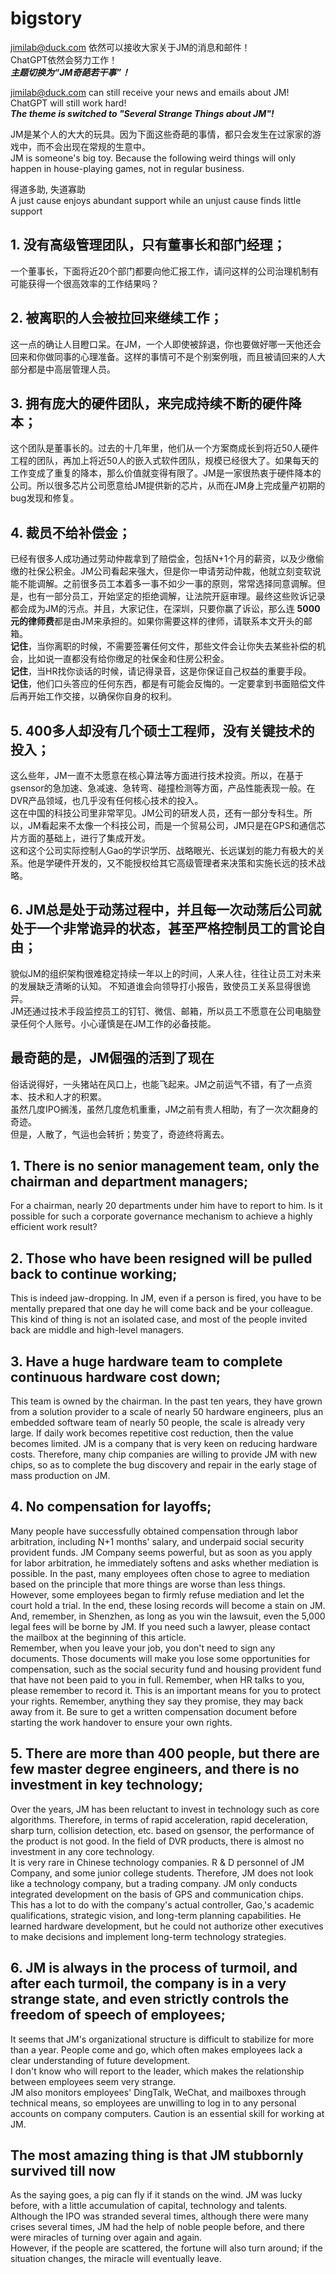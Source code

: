 # bigstory

jimilab@duck.com 依然可以接收大家关于JM的消息和邮件！  
ChatGPT依然会努力工作！  
***主题切换为“JM奇葩若干事”！***  

jimilab@duck.com can still receive your news and emails about JM!  
ChatGPT will still work hard!  
***The theme is switched to "Several Strange Things about JM"!***  

JM是某个人的大大的玩具。因为下面这些奇葩的事情，都只会发生在过家家的游戏中，而不会出现在常规的生意中。  
JM is someone's big toy. Because the following weird things will only happen in house-playing games, not in regular business.

得道多助, 失道寡助  
A just cause enjoys abundant support while an unjust cause finds little support

## 1. 没有高级管理团队，只有董事长和部门经理；  
一个董事长，下面将近20个部门都要向他汇报工作，请问这样的公司治理机制有可能获得一个很高效率的工作结果吗？

## 2. 被离职的人会被拉回来继续工作；  
这一点的确让人目瞪口呆。在JM，一个人即使被辞退，你也要做好哪一天他还会回来和你做同事的心理准备。这样的事情可不是个别案例哦，而且被请回来的人大部分都是中高层管理人员。

## 3. 拥有庞大的硬件团队，来完成持续不断的硬件降本；  
这个团队是董事长的。过去的十几年里，他们从一个方案商成长到将近50人硬件工程的团队，再加上将近50人的嵌入式软件团队，规模已经很大了。如果每天的工作变成了重复的降本，那么价值就变得有限了。JM是一家很热衷于硬件降本的公司。所以很多芯片公司愿意给JM提供新的芯片，从而在JM身上完成量产初期的bug发现和修复。 

## 4. 裁员不给补偿金；  
已经有很多人成功通过劳动仲裁拿到了赔偿金，包括N+1个月的薪资，以及少缴偷缴的社保公积金。JM公司看起来强大，但是你一申请劳动仲裁，他就立刻变软说能不能调解。之前很多员工本着多一事不如少一事的原则，常常选择同意调解。但是，也有一部分员工，开始坚定的拒绝调解，让法院开庭审理。最终这些败诉记录都会成为JM的污点。并且，大家记住，在深圳，只要你赢了诉讼，那么连 **5000元的律师费**都是由JM来承担的。如果你需要这样的律师，请联系本文开头的邮箱。  
**记住**，当你离职的时候，不需要签署任何文件，那些文件会让你失去某些补偿的机会，比如说一直都没有给你缴足的社保金和住房公积金。  
**记住**，当HR找你谈话的时候，请记得录音，这是你保证自己权益的重要手段。  
**记住**，他们口头答应的任何东西，都是有可能会反悔的。一定要拿到书面赔偿文件后再开始工作交接，以确保你自身的权利。

## 5. 400多人却没有几个硕士工程师，没有关键技术的投入；  
这么些年，JM一直不太愿意在核心算法等方面进行技术投资。所以，在基于gsensor的急加速、急减速、急转弯、碰撞检测等方面，产品性能表现一般。在DVR产品领域，也几乎没有任何核心技术的投入。  
这在中国的科技公司里非常罕见。JM公司的研发人员，还有一部分专科生。所以，JM看起来不太像一个科技公司，而是一个贸易公司，JM只是在GPS和通信芯片方面的基础上，进行了集成开发。  
这和这个公司实际控制人Gao的学识学历、战略眼光、长远谋划的能力有极大的关系。他是学硬件开发的，又不能授权给其它高级管理者来决策和实施长远的技术战略。

## 6. JM总是处于动荡过程中，并且每一次动荡后公司就处于一个非常诡异的状态，甚至严格控制员工的言论自由；  
貌似JM的组织架构很难稳定持续一年以上的时间，人来人往，往往让员工对未来的发展缺乏清晰的认知。
不知道谁会向领导打小报告，致使员工关系显得很诡异。  
JM还通过技术手段监控员工的钉钉、微信、邮箱，所以员工不愿意在公司电脑登录任何个人账号。小心谨慎是在JM工作的必备技能。  

## 最奇葩的是，JM倔强的活到了现在  
俗话说得好，一头猪站在风口上，也能飞起来。JM之前运气不错，有了一点资本、技术和人才的积累。  
虽然几度IPO搁浅，虽然几度危机重重，JM之前有贵人相助，有了一次次翻身的奇迹。  
但是，人散了，气运也会转折；势变了，奇迹终将离去。

## 1. There is no senior management team, only the chairman and department managers;  
For a chairman, nearly 20 departments under him have to report to him. Is it possible for such a corporate governance mechanism to achieve a highly efficient work result?

## 2. Those who have been resigned will be pulled back to continue working;  
This is indeed jaw-dropping. In JM, even if a person is fired, you have to be mentally prepared that one day he will come back and be your colleague. This kind of thing is not an isolated case, and most of the people invited back are middle and high-level managers.

## 3. Have a huge hardware team to complete continuous hardware cost down;  
This team is owned by the chairman. In the past ten years, they have grown from a solution provider to a scale of nearly 50 hardware engineers, plus an embedded software team of nearly 50 people, the scale is already very large. If daily work becomes repetitive cost reduction, then the value becomes limited. JM is a company that is very keen on reducing hardware costs. Therefore, many chip companies are willing to provide JM with new chips, so as to complete the bug discovery and repair in the early stage of mass production on JM.

## 4. No compensation for layoffs;  
Many people have successfully obtained compensation through labor arbitration, including N+1 months' salary, and underpaid social security provident funds. JM Company seems powerful, but as soon as you apply for labor arbitration, he immediately softens and asks whether mediation is possible. In the past, many employees often chose to agree to mediation based on the principle that more things are worse than less things. However, some employees began to firmly refuse mediation and let the court hold a trial. In the end, these losing records will become a stain on JM. And, remember, in Shenzhen, as long as you win the lawsuit, even the 5,000 legal fees will be borne by JM. If you need such a lawyer, please contact the mailbox at the beginning of this article.  
Remember, when you leave your job, you don't need to sign any documents. Those documents will make you lose some opportunities for compensation, such as the social security fund and housing provident fund that have not been paid to you in full. Remember, when HR talks to you, please remember to record it. This is an important means for you to protect your rights. Remember, anything they say they promise, they may back away from it. Be sure to get a written compensation document before starting the work handover to ensure your own rights.

## 5. There are more than 400 people, but there are few master degree engineers, and there is no investment in key technology;  
Over the years, JM has been reluctant to invest in technology such as core algorithms. Therefore, in terms of rapid acceleration, rapid deceleration, sharp turn, collision detection, etc. based on gsensor, the performance of the product is not good. In the field of DVR products, there is almost no investment in any core technology.  
It is very rare in Chinese technology companies. R & D personnel of JM Company, and some junior college students. Therefore, JM does not look like a technology company, but a trading company. JM only conducts integrated development on the basis of GPS and communication chips.  
This has a lot to do with the company's actual controller, Gao,'s academic qualifications, strategic vision, and long-term planning capabilities. He learned hardware development, but he could not authorize other executives to make decisions and implement long-term technology strategies.  

## 6. JM is always in the process of turmoil, and after each turmoil, the company is in a very strange state, and even strictly controls the freedom of speech of employees;
It seems that JM's organizational structure is difficult to stabilize for more than a year. People come and go, which often makes employees lack a clear understanding of future development.  
I don't know who will report to the leader, which makes the relationship between employees seem very strange.  
JM also monitors employees' DingTalk, WeChat, and mailboxes through technical means, so employees are unwilling to log in to any personal accounts on company computers. Caution is an essential skill for working at JM.

## The most amazing thing is that JM stubbornly survived till now  
As the saying goes, a pig can fly if it stands on the wind. JM was lucky before, with a little accumulation of capital, technology and talents.  
Although the IPO was stranded several times, although there were many crises several times, JM had the help of noble people before, and there were miracles of turning over again and again.  
However, if the people are scattered, the fortune will also turn around; if the situation changes, the miracle will eventually leave.
